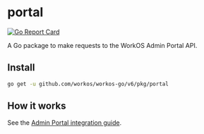 # portal

[![Go Report Card](https://img.shields.io/badge/dev-reference-007d9c?logo=go&logoColor=white&style=flat)](https://pkg.go.dev/github.com/workos/workos-go/v6/pkg/portal)

A Go package to make requests to the WorkOS Admin Portal API.

## Install

```sh
go get -u github.com/workos/workos-go/v6/pkg/portal
```

## How it works

See the [Admin Portal integration guide](https://workos.com/docs/admin-portal/guide).
